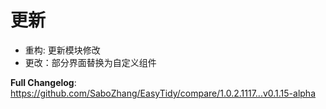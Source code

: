 
# 更新

- 重构: 更新模块修改
- 更改：部分界面替换为自定义组件

**Full Changelog**: https://github.com/SaboZhang/EasyTidy/compare/1.0.2.1117...v0.1.15-alpha